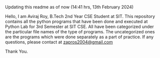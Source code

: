 Updating this readme as of now (14:41 hrs, 13th February 2024)

Hello, I am Aviraj Roy, B.Tech 2nd Year CSE Student at SIT.
This repository contains all the python programs that have been done and executed at Python Lab for 3rd Semester at SIT CSE.
All have been categorized under the particular file names of the type of programs.
The uncategorized ones are the programs which were done separately as a part of practice.
If any questions, please contact at zapros2004@gmail.com

Thank You.

